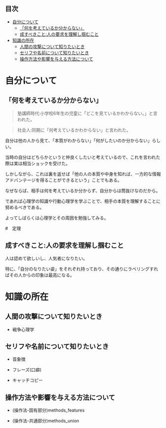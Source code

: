 

## 目次

- [自分について](#自分について)
  - [「何を考えているか分からない」](#何を考えているか分からない)
  - [成すべきこと:人の要求を理解し掴むこと](#成すべきこと人の要求を理解し掴むこと)
- [知識の所在](#知識の所在)
  - [人間の攻撃について知りたいとき](#人間の攻撃について知りたいとき)
  - [セリフや名前について知りたいとき](#セリフや名前について知りたいとき)
  - [操作方法や影響を与える方法について](#操作方法や影響を与える方法について)



# 自分について

## 「何を考えているか分からない」

> 塾講師時代:小学校6年生の児童に「どこを見ているかわからない。」と言われた。

> 社会人:同期に「何考えているかわからない」と言われた。

自分は他の人から見て、「本質がわからない」「何がしたいのか分からない」らしい。

当時の自分はどちらかというと仲良くしたいと考えているので、これを言われた際は実は相当ショックを受けた。

しかしながら、これは裏を返せば「他の人の本質や中身を知れば、一方的な情報アドバンテージを得ることができるという」ことでもある。

なぜならば、相手は何を考えているか分からず、自分からは筒抜けなのだから。

であれば心理学の知識や行動心理学を学ぶことで、相手の本質を理解することに努めるべきである。

よってしばらくは心理学とその周囲を勉強してみる。


#　定理

## 成すべきこと:人の要求を理解し掴むこと

人は認めて欲しいし、人気者になりたい。

特に、「自分のなりたい姿」をそれぞれ持っており、その通りにラベリングすればその人からの印象は最高になる。






# 知識の所在

## 人間の攻撃について知りたいとき

- 戦争心理学




## セリフや名前について知りたいとき

- 音象徴

- フレーズ(口癖)

- キャッチコピー


## 操作方法や影響を与える方法について

- (操作法-固有部分)methods_features

- (操作法-共通部分)methods_union






